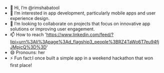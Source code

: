 - 👋 Hi, I’m @rimshabatool
- 👀 I’m interested in app development, particularly mobile apps and user experience design.
- 💞️ I’m looking to collaborate on projects that focus on innovative app solutions or improving user engagement.
- 📫 How to reach 'https://www.linkedin.com/feed/?lipi=urn%3Ali%3Apage%3Ad_flagship3_people%3BRZ4TaWo6T7eu94fjJMpjcQ%3D%3D'
- 😄 Pronouns: her
- ⚡ Fun fact:I once built a simple app in a weekend hackathon that won first place!

<!---
rimshabatool/rimshabatool is a ✨ special ✨ repository because its `README.md` (this file) appears on your GitHub profile.
You can click the Preview link to take a look at your changes.
--->
